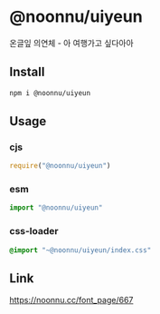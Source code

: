 # @noonnu/uiyeun
온글잎 의연체 - 아 여행가고 싶다아아

## Install
```sh
npm i @noonnu/uiyeun
```
## Usage
### cjs
```js
require("@noonnu/uiyeun")
```
### esm
```js
import "@noonnu/uiyeun"
```
### css-loader
```css
@import "~@noonnu/uiyeun/index.css"
```

## Link
https://noonnu.cc/font_page/667